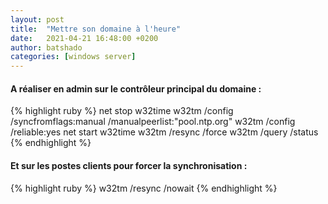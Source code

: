 ```yaml
---
layout: post
title:  "Mettre son domaine à l'heure"
date:   2021-04-21 16:48:00 +0200
author: batshado
categories: [windows server]
---
```

#### A réaliser en admin sur le contrôleur principal du domaine :
{% highlight ruby %}
net stop w32time
w32tm /config /syncfromflags:manual /manualpeerlist:"pool.ntp.org"
w32tm /config /reliable:yes
net start w32time
w32tm /resync /force
w32tm /query /status
{% endhighlight %}

#### Et sur les postes clients pour forcer la synchronisation :
{% highlight ruby %}
w32tm /resync /nowait
{% endhighlight %}
